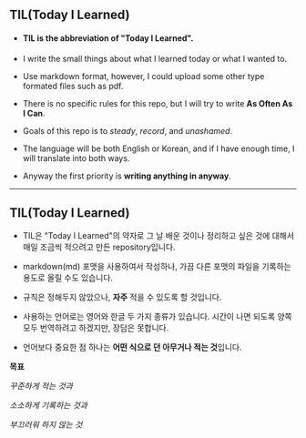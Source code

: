 ## TIL(Today I Learned)

* #### TIL is the abbreviation of "Today I Learned".

* I write the small things about what I learned today or what I wanted to.

* Use markdown format, however, I could upload some other type formated files such as pdf.

* There is no specific rules for this repo, but I will try to write **As Often As I Can**.

* Goals of this repo is to *steady*, *record*, and *unashamed*.

* The language will be both English or Korean, and if I have enough time, I will translate into both ways.

* Anyway the first priority is **writing anything in anyway**.

---
## TIL(Today I Learned)

* TIL은 "Today I Learned"의 약자로 그 날 배운 것이나 정리하고 싶은 것에 대해서 매일 조금씩 적으려고 만든 repository입니다.

* markdown(md) 포맷을 사용하여서 작성하나, 가끔 다른 포맷의 파일을 기록하는 용도로 올릴 수도 있습니다.

* 규칙은 정해두지 않았으나, **자주** 적을 수 있도록 할 것입니다.

* 사용하는 언어로는 영어와 한글 두 가지 종류가 있습니다. 시간이 나면 되도록 양쪽 모두 번역하려고 하겠지만, 장담은 못합니다.

* 언어보다 중요한 점 하나는 **어떤 식으로 던 아무거나 적는 것**입니다.


__목표__

*꾸준하게 적는 것과*

*소소하게 기록하는 것과*

*부끄러워 하지 않는 것*
